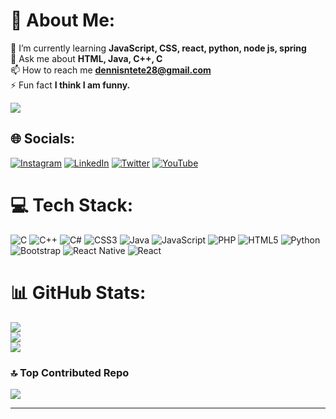 # 💫 About Me:
🌱 I’m currently learning **JavaScript, CSS, react, python, node js, spring**<br>💬 Ask me about **HTML, Java, C++, C**<br>📫 How to reach me **dennisntete28@gmail.com**<br>⚡ Fun fact **I think I am funny.**

[![](https://visitcount.itsvg.in/api?id=Saitabau-Dennis&icon=7&color=7)](https://visitcount.itsvg.in)
## 🌐 Socials:
[![Instagram](https://img.shields.io/badge/Instagram-%23E4405F.svg?logo=Instagram&logoColor=white)](https://instagram.com/saitabau__) [![LinkedIn](https://img.shields.io/badge/LinkedIn-%230077B5.svg?logo=linkedin&logoColor=white)](https://linkedin.com/in/linkedin.com/in/saitabau-dennis-115133280) [![Twitter](https://img.shields.io/badge/Twitter-%231DA1F2.svg?logo=Twitter&logoColor=white)](https://twitter.com/Saita__28) [![YouTube](https://img.shields.io/badge/YouTube-%23FF0000.svg?logo=YouTube&logoColor=white)](https://youtube.com/@SaitabauDennis) 

# 💻 Tech Stack:
![C](https://img.shields.io/badge/c-%2300599C.svg?style=for-the-badge&logo=c&logoColor=white) ![C++](https://img.shields.io/badge/c++-%2300599C.svg?style=for-the-badge&logo=c%2B%2B&logoColor=white) ![C#](https://img.shields.io/badge/c%23-%23239120.svg?style=for-the-badge&logo=csharp&logoColor=white) ![CSS3](https://img.shields.io/badge/css3-%231572B6.svg?style=for-the-badge&logo=css3&logoColor=white) ![Java](https://img.shields.io/badge/java-%23ED8B00.svg?style=for-the-badge&logo=openjdk&logoColor=white) ![JavaScript](https://img.shields.io/badge/javascript-%23323330.svg?style=for-the-badge&logo=javascript&logoColor=%23F7DF1E) ![PHP](https://img.shields.io/badge/php-%23777BB4.svg?style=for-the-badge&logo=php&logoColor=white) ![HTML5](https://img.shields.io/badge/html5-%23E34F26.svg?style=for-the-badge&logo=html5&logoColor=white) ![Python](https://img.shields.io/badge/python-3670A0?style=for-the-badge&logo=python&logoColor=ffdd54) ![Bootstrap](https://img.shields.io/badge/bootstrap-%238511FA.svg?style=for-the-badge&logo=bootstrap&logoColor=white) ![React Native](https://img.shields.io/badge/react_native-%2320232a.svg?style=for-the-badge&logo=react&logoColor=%2361DAFB) ![React](https://img.shields.io/badge/react-%2320232a.svg?style=for-the-badge&logo=react&logoColor=%2361DAFB)
# 📊 GitHub Stats:
![](https://github-readme-stats.vercel.app/api?username=Saitabau-Dennis&theme=gotham&hide_border=false&include_all_commits=true&count_private=true)<br/>
![](https://github-readme-streak-stats.herokuapp.com/?user=Saitabau-Dennis&theme=gotham&hide_border=false)<br/>
![](https://github-readme-stats.vercel.app/api/top-langs/?username=Saitabau-Dennis&theme=gotham&hide_border=false&include_all_commits=true&count_private=true&layout=compact)

### 🔝 Top Contributed Repo
![](https://github-contributor-stats.vercel.app/api?username=Saitabau-Dennis&limit=5&theme=dracula&combine_all_yearly_contributions=true)

---

  
<!-- Proudly created with GPRM ( https://gprm.itsvg.in ) -->
